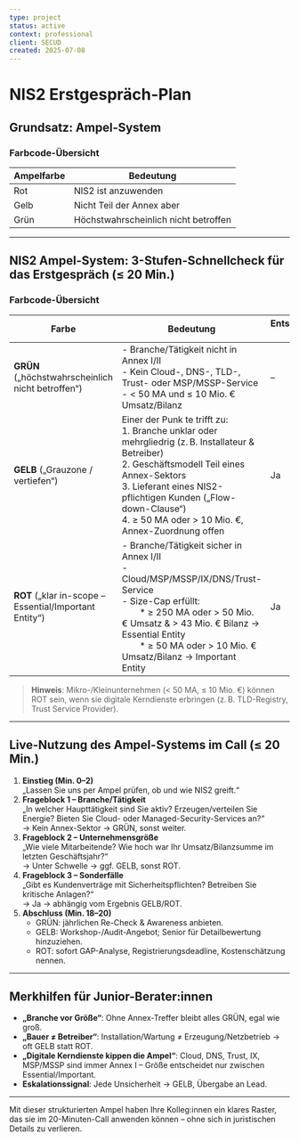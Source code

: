 ```yaml
---
type: project
status: active
context: professional
client: SECUD
created: 2025-07-08
---
```


# NIS2 Erstgespräch-Plan

## Grundsatz: Ampel-System

### Farbcode-Übersicht

| Ampelfarbe | Bedeutung                         |
|------------|-----------------------------------|
| Rot        | NIS2 ist anzuwenden               |
| Gelb       | Nicht Teil der Annex aber         |
| Grün       | Höchstwahrscheinlich nicht betroffen |

---

## NIS2 Ampel-System: 3-Stufen-Schnellcheck für das Erstgespräch (≤ 20 Min.)

### Farbcode-Übersicht

| Farbe                                                  | Bedeutung                                                                                                                                                                                                                                                                    | Entscheidungs-Trigger | Empfohlene Aktion im Call                                                                                                                                                                                                       |
| ------------------------------------------------------ | ---------------------------------------------------------------------------------------------------------------------------------------------------------------------------------------------------------------------------------------------------------------------------- | --------------------- | ------------------------------------------------------------------------------------------------------------------------------------------------------------------------------------------------------------------------------- |
| **GRÜN** („höchstwahrscheinlich nicht betroffen“)      | - Branche/Tätigkeit nicht in Annex I/II<br>- Kein Cloud-, DNS-, TLD-, Trust- oder MSP/MSSP-Service<br>- < 50 MA und ≤ 10 Mio. € Umsatz/Bilanz                                                                                                                                | –                     | - Ergebnis kurz dokumentieren („out of scope – Stand [Datum]“)<br>- Empfehlung: jährlicher Re-Check oder bei Geschäftsmodifikationen                                                                                            |
| **GELB** („Grauzone / vertiefen“)                      | Einer der Punk te trifft zu:<br>1. Branche unklar oder mehrgliedrig (z. B. Installateur & Betreiber)<br>2. Geschäftsmodell Teil eines Annex-Sektors<br>3. Lieferant eines NIS2-pflichtigen Kunden („Flow-down-Clause“)<br>4. ≥ 50 MA oder > 10 Mio. €, Annex-Zuordnung offen | Ja                    | - An Lead/Senior eskalieren<br>- Workshop/Gap-Analyse anbieten<br>- Keine festen Zusagen zu Fristen/Bußgeldern                                                                                                                  |
| **ROT** („klar in-scope – Essential/Important Entity“) | - Branche/Tätigkeit sicher in Annex I/II<br>- Cloud/MSP/MSSP/IX/DNS/Trust-Service<br>- Size-Cap erfüllt:<br>  * ≥ 250 MA oder > 50 Mio. € Umsatz & > 43 Mio. € Bilanz → Essential Entity<br>  * ≥ 50 MA oder > 10 Mio. € Umsatz/Bilanz → Important Entity                    | Ja                    | - Pflichten nennen: 3-Monats-Registrierung, Risikomanagement-Controls, Meldefristen (24h/72h/30d)<br>- GAP-Analyse, Roadmap & Management-Briefing anstoßen<br>- Hinweis auf Bußgelder (bis 2 % Umsatz) & Geschäftsführerhaftung |

> **Hinweis**: Mikro-/Kleinunternehmen (< 50 MA, ≤ 10 Mio. €) können ROT sein, wenn sie digitale Kerndienste erbringen (z. B. TLD-Registry, Trust Service Provider).

---

## Live-Nutzung des Ampel-Systems im Call (≤ 20 Min.)

1. **Einstieg (Min. 0–2)**  
   „Lassen Sie uns per Ampel prüfen, ob und wie NIS2 greift.“
2. **Frageblock 1 – Branche/Tätigkeit**  
   „In welcher Haupttätigkeit sind Sie aktiv? Erzeugen/verteilen Sie Energie? Bieten Sie Cloud- oder Managed-Security-Services an?“  
   → Kein Annex-Sektor → GRÜN, sonst weiter.
3. **Frageblock 2 – Unternehmensgröße**  
   „Wie viele Mitarbeitende? Wie hoch war Ihr Umsatz/Bilanzsumme im letzten Geschäftsjahr?“  
   → Unter Schwelle → ggf. GELB, sonst ROT.
4. **Frageblock 3 – Sonderfälle**  
   „Gibt es Kundenverträge mit Sicherheitspflichten? Betreiben Sie kritische Anlagen?“  
   → Ja → abhängig vom Ergebnis GELB/ROT.
5. **Abschluss (Min. 18–20)**  
   - GRÜN: jährlichen Re-Check & Awareness anbieten.  
   - GELB: Workshop-/Audit-Angebot; Senior für Detailbewertung hinzuziehen.  
   - ROT: sofort GAP-Analyse, Registrierungsdeadline, Kostenschätzung nennen.

---

## Merkhilfen für Junior-Berater:innen

- **„Branche vor Größe“**: Ohne Annex-Treffer bleibt alles GRÜN, egal wie groß.
- **„Bauer ≠ Betreiber“**: Installation/Wartung ≠ Erzeugung/Netzbetrieb → oft GELB statt ROT.
- **„Digitale Kerndienste kippen die Ampel“**: Cloud, DNS, Trust, IX, MSP/MSSP sind immer Annex I – Größe entscheidet nur zwischen Essential/Important.
- **Eskalationssignal**: Jede Unsicherheit → GELB, Übergabe an Lead.

---

Mit dieser strukturierten Ampel haben Ihre Kolleg:innen ein klares Raster, das sie im 20-Minuten-Call anwenden können – ohne sich in juristischen Details zu verlieren.